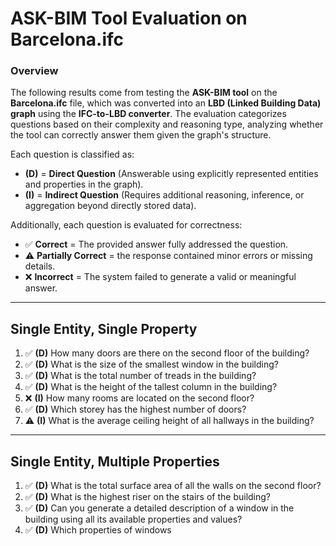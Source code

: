 # **ASK-BIM Tool Evaluation on Barcelona.ifc**

### **Overview**
The following results come from testing the **ASK-BIM tool** on the **Barcelona.ifc** file, which was converted into an **LBD (Linked Building Data) graph** using the **IFC-to-LBD converter**. The evaluation categorizes questions based on their complexity and reasoning type, analyzing whether the tool can correctly answer them given the graph's structure. 

Each question is classified as:
- **(D)** = **Direct Question** (Answerable using explicitly represented entities and properties in the graph).  
- **(I)** = **Indirect Question** (Requires additional reasoning, inference, or aggregation beyond directly stored data).  

Additionally, each question is evaluated for correctness:
- ✅ **Correct** = The provided answer fully addressed the question.  
- ⚠️ **Partially Correct** = the response contained minor errors or missing details.  
- ❌ **Incorrect** = The system failed to generate a valid or meaningful answer.  

---

## **Single Entity, Single Property**
1. ✅ **(D)** How many doors are there on the second floor of the building?  
2. ✅ **(D)** What is the size of the smallest window in the building?  
3. ✅ **(D)** What is the total number of treads in the building?  
4. ✅ **(D)** What is the height of the tallest column in the building?  
5. ❌ **(I)** How many rooms are located on the second floor?  
6. ✅ **(D)** Which storey has the highest number of doors?  
7. ⚠️ **(I)** What is the average ceiling height of all hallways in the building?  

---

## **Single Entity, Multiple Properties**
1. ✅ **(D)** What is the total surface area of all the walls on the second floor?  
2. ✅ **(D)** What is the highest riser on the stairs of the building?  
3. ✅ **(D)** Can you generate a detailed description of a window in the building using all its available properties and values?  
4. ✅ **(D)** Which properties of windows 

